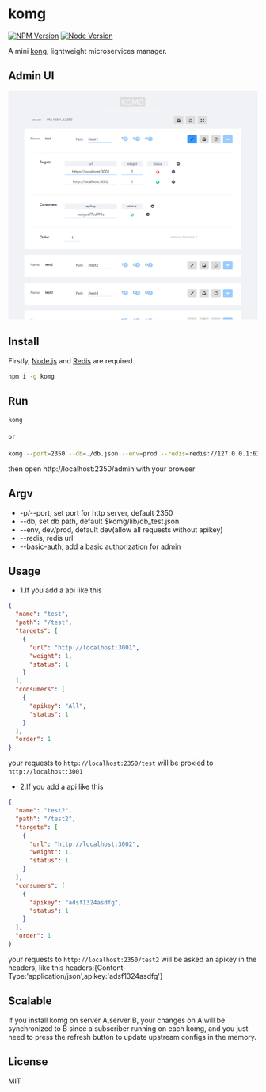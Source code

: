 # komg

[![NPM Version][npm-image]][npm-url]
[![Node Version][node-image]][node-url]

A mini [kong](https://konghq.com), lightweight microservices manager.

## Admin UI

![admin](ui.png)

## Install

Firstly, [Node.js](https://nodejs.org) and [Redis](https://redis.io/) are required.

```bash
npm i -g komg
```

## Run

```bash
komg

or

komg --port=2350 --db=./db.json --env=prod --redis=redis://127.0.0.1:6379/0 --basic-auth=name1=pass1
```

then open http://localhost:2350/admin with your browser

## Argv

- -p/--port, set port for http server, default 2350
- --db, set db path, default $komg/lib/db_test.json
- --env, dev/prod, default dev(allow all requests without apikey)
- --redis, redis url
- --basic-auth, add a basic authorization for admin

## Usage

- 1.If you add a api like this

```json
{
  "name": "test",
  "path": "/test",
  "targets": [
    {
      "url": "http://localhost:3001",
      "weight": 1,
      "status": 1
    }
  ],
  "consumers": [
    {
      "apikey": "All",
      "status": 1
    }
  ],
  "order": 1
}
```

your requests to `http://localhost:2350/test` will be proxied to `http://localhost:3001`

- 2.If you add a api like this

```json
{
  "name": "test2",
  "path": "/test2",
  "targets": [
    {
      "url": "http://localhost:3002",
      "weight": 1,
      "status": 1
    }
  ],
  "consumers": [
    {
      "apikey": "adsf1324asdfg",
      "status": 1
    }
  ],
  "order": 1
}
```

your requests to `http://localhost:2350/test2` will be asked an apikey in the headers, like this headers:{Content-Type:'application/json',apikey:'adsf1324asdfg'}

## Scalable

If you install komg on server A,server B, your changes on A will be synchronized to B since a subscriber running on each komg, and you just need to press the refresh button to update upstream configs in the memory.

## License

MIT

[npm-image]: https://img.shields.io/npm/v/komg.svg
[npm-url]: https://www.npmjs.com/package/komg
[node-image]: https://img.shields.io/badge/node.js-%3E=7-brightgreen.svg
[node-url]: https://nodejs.org/download/
